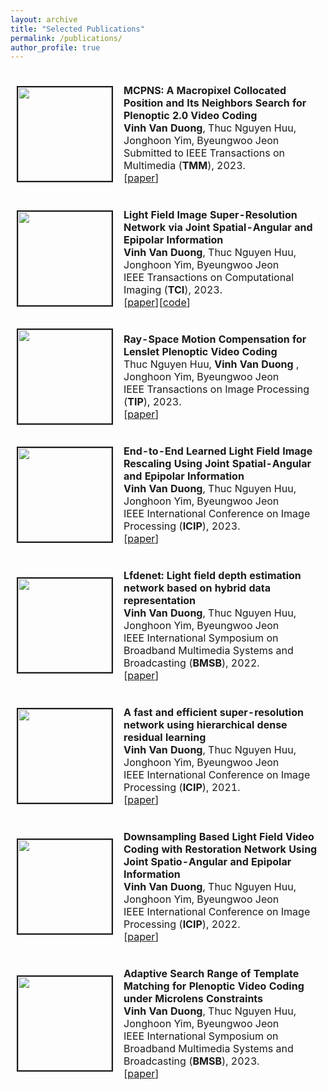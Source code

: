 ```yaml
---
layout: archive
title: "Selected Publications"
permalink: /publications/
author_profile: true
---
```


<table style="border: 1px solid transparent">
  <tr style="border: 1px solid transparent">
			<td style="border: 1px solid transparent" height="112" width='150' align="left"><img border="2" src="https://vinh-duong.github.io/duongvinh.github.io/images/MCPNS_fastME.png" width="150">
</td>
			<td height="112" style="border: 1px solid transparent">
			  <p style="text-indent: 0em">
				<b>MCPNS: A Macropixel Collocated Position and Its Neighbors Search for Plenoptic 2.0 Video Coding</b><br>
				<b>Vinh Van Duong</b>, Thuc Nguyen Huu, Jonghoon Yim, Byeungwoo Jeon <br>
				Submitted to IEEE Transactions on Multimedia (<b>TMM</b>), 2023.<br>
				[<a href="https://arxiv.org/abs/2310.08006">paper</a>]
			  </p>
		  </td>
		</tr>
		<tr style="border: 1px solid transparent">
			<td style="border: 1px solid transparent" height="112" width='150' align="left"><img border="2" src="https://vinh-duong.github.io/duongvinh.github.io/images/HLFSR.png" width="150"></td>
			<td height="112" style="border: 1px solid transparent">
			  <p style="text-indent: 0em">
				<b>Light Field Image Super-Resolution Network via Joint Spatial-Angular and Epipolar Information</b><br>
				<b>Vinh Van Duong</b>, Thuc Nguyen Huu, Jonghoon Yim, Byeungwoo Jeon <br>
				IEEE Transactions on Computational Imaging (<b>TCI</b>), 2023.<br>
				[<a href="https://ieeexplore.ieee.org/abstract/document/10081009">paper</a>][<a href="https://github.com/duongvinh/HLFSR-SSR">code</a>]
			  </p>
		  </td>
		</tr>
		<tr style="border: 1px solid transparent">
			<td style="border: 1px solid transparent" height="112" width='150' align="left"><img border="2" src="https://vinh-duong.github.io/duongvinh.github.io/images/TIP_2023.PNG" width="150"></td>
			<td height="112" style="border: 1px solid transparent">
			  <p style="text-indent: 0em">
				<b>Ray-Space Motion Compensation for Lenslet Plenoptic Video Coding</b><br>
				Thuc Nguyen Huu,  <b>Vinh Van Duong </b>, Jonghoon Yim, Byeungwoo Jeon <br>
				IEEE Transactions on Image Processing (<b>TIP</b>), 2023.<br>
				[<a href="https://ieeexplore.ieee.org/abstract/document/10044591">paper</a>]
			  </p>
		  </td>
		</tr>
		<tr style="border: 1px solid transparent">
			  <td style="border: 1px solid transparent" height="112" width='150' align="left"><img border="2" src="https://vinh-duong.github.io/duongvinh.github.io/images/ICIP_2023.png" width="150"></td>
			  <td height="112" style="border: 1px solid transparent">
				<p style="text-indent: 0em">
					<b>End-to-End Learned Light Field Image Rescaling Using Joint Spatial-Angular and Epipolar Information</b> <br>
					<b>Vinh Van Duong</b>, Thuc Nguyen Huu, Jonghoon Yim, Byeungwoo Jeon <br>
					IEEE International Conference on Image Processing (<b>ICIP</b>), 2023.<br>
					[<a href="https://ieeexplore.ieee.org/abstract/document/10222394/">paper</a>]
				</p>
			</td>
		</tr>
		<tr style="border: 1px solid transparent">
			  <td style="border: 1px solid transparent" height="112" width='150' align="left"><img border="2" src="https://vinh-duong.github.io/duongvinh.github.io/images/bmsb_2022.PNG" width="150"></td>
			  <td height="112" style="border: 1px solid transparent">
				<p style="text-indent: 0em">
					<b>Lfdenet: Light field depth estimation network based on hybrid data representation</b> <br>
					 <b>Vinh Van Duong</b>, Thuc Nguyen Huu, Jonghoon Yim, Byeungwoo Jeon <br>
					IEEE International Symposium on Broadband Multimedia Systems and Broadcasting (<b>BMSB</b>), 2022.<br>
					[<a href="https://ieeexplore.ieee.org/abstract/document/9828626">paper</a>]
				</p>
			</td>
		</tr>
		<tr style="border: 1px solid transparent">
			  <td style="border: 1px solid transparent" height="112" width='150' align="left"><img border="2" src="https://vinh-duong.github.io/duongvinh.github.io/images/ICIP_2021.PNG" width="150"></td>
			  <td height="112" style="border: 1px solid transparent">
				<p style="text-indent: 0em">
					<b>A fast and efficient super-resolution network using hierarchical dense residual learning</b> <br>
					 <b>Vinh Van Duong</b>, Thuc Nguyen Huu, Jonghoon Yim, Byeungwoo Jeon <br>
					IEEE International Conference on Image Processing (<b>ICIP</b>), 2021.<br>
					[<a href="https://ieeexplore.ieee.org/abstract/document/9506786/">paper</a>]
				</p>
			</td>
		</tr>
		<tr style="border: 1px solid transparent">
			  <td style="border: 1px solid transparent" height="112" width='150' align="left"><img border="2" src="https://vinh-duong.github.io/duongvinh.github.io/images/ICIP_2022.PNG" width="150"></td>
			  <td height="112" style="border: 1px solid transparent">
				<p style="text-indent: 0em">
					<b>Downsampling Based Light Field Video Coding with Restoration Network Using Joint Spatio-Angular and Epipolar Information</b> <br>
					<b>Vinh Van Duong</b>, Thuc Nguyen Huu, Jonghoon Yim, Byeungwoo Jeon <br>
					IEEE International Conference on Image Processing (<b>ICIP</b>), 2022.<br>
					[<a href="https://ieeexplore.ieee.org/abstract/document/9897948/">paper</a>]
				</p>
			</td>
		</tr>
		<tr style="border: 1px solid transparent">
			  <td style="border: 1px solid transparent" height="112" width='150' align="left"><img border="2" src="https://vinh-duong.github.io/duongvinh.github.io/images/bmsb_2023-2.png" width="150"></td>
			  <td height="112" style="border: 1px solid transparent">
				<p style="text-indent: 0em">
					 <b>Adaptive Search Range of Template Matching for Plenoptic Video Coding under Microlens Constraints</b> <br>
					 <b>Vinh Van Duong</b>, Thuc Nguyen Huu, Jonghoon Yim, Byeungwoo Jeon <br>
					 IEEE International Symposium on Broadband Multimedia Systems and Broadcasting (<b>BMSB</b>), 2023.<br>
				         [<a href="https://ieeexplore.ieee.org/abstract/document/10211226/">paper</a>]
				</p>
			</td>
		</tr>
</table>


